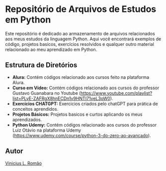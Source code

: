 # Repositório de Arquivos de Estudos em Python

Este repositório é dedicado ao armazenamento de arquivos relacionados aos meus estudos da linguagem Python. Aqui você encontrará exemplos de código, projetos basicos, exercícios resolvidos e qualquer outro material relacionado ao meu aprendizado em Python.

## Estrutura de Diretórios

- **Alura:** Contém códigos relacionado aos cursos feito na plataforma Alura.
- **Curso em Vídeo:** Contém códigos relacionado aos cursos do professor Gustavo Guanabara no Youtube (https://www.youtube.com/playlist?list=PLvE-ZAFRgX8hnECDn1v9HNTI71veL3oW0).
- **Exercícios CHATGPT:** Exercicios criados pelo chatGPT para prática de conceitos aprendidos.
- **Projetos Básicos:** Projetos basicos e curtos aplicando os meus aprendizados.
- **Python Udemy:** Contém códigos relacionado aos cursos do professor Luiz Otávio na plataforma Udemy (https://www.udemy.com/course/python-3-do-zero-ao-avancado).

## Autor

[Vinicius L. Romão](https://github.com/seuusuario)
